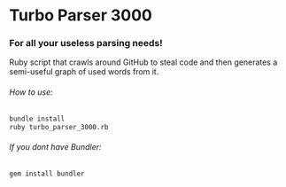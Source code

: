 # Turbo Parser 3000
### For all your useless parsing needs!

Ruby script that crawls around GitHub to steal code and then generates a semi-useful graph of used words from it.

###### How to use:
``` bash
bundle install
ruby turbo_parser_3000.rb
```

###### If you dont have Bundler:
``` bash
gem install bundler
```

